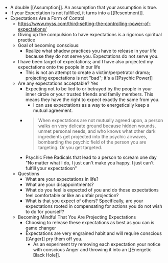 - A double [[Assumption]]. An assumption that your assumption is true.
- If your Expectation is not fulfilled, it turns into a [[Resentment]].
- Expectations Are a Form of Control
	- https://www.myss.com/third-setting-the-controlling-power-of-expectations/
	- Giving up the compulsion to have expectations is a rigorous spiritual practice
	- Goal of becoming conscious:
		- Realize what shadow practices you have to release in your life because they do not serve you. Expectations do not serve you.
	- I have been target of expectations; and I have also projected my expectations onto the people in our life
		- This is not an attempt to create a victim/perpetrator drama; projecting expectations is not "bad"; it's a [[Psychic Power]]
	- Are any expectations acceptable? Yes
		- Expecting not to be lied to or betrayed by the people in your inner circle or your trusted friends and family members. This means they have the right to expect exactly the same from you.
			- I can use expectations as a way to energetically keep a mutual agreement.
		- > When expectations are not mutually agreed upon, a person walks on very delicate ground because hidden wounds, unmet personal needs, and who knows what other dark ingredients get projected into the psychic airwaves, bombarding the psychic field of the person you are targeting. Or you get targeted.
		- Psychic Free Radicals that lead to a person to scream one day "No matter what I do, I just can't make you happy. I just can't fulfill your expectatiosn"
	- Questions
		- What are your expectations in life?
		- What are your disappointments?
		- What do you feel is expected of you and do those expectations feel comfortable or like an unfair projection?
		- What is that you expect of others? Specifically, are your expectations rooted in compensating for actions you do not wish to do for yourself?
	- Becoming Mindful That You Are Projecting Expectations
		- Choosing to release these expectations as best as you can is game changer
		- Expectations are very engrained habit and will require conscious [[Anger]] pry them off you.
			- As an experiment try removing each expectation your notice with conscious Anger and throwing it into an [[Energetic Black Hole]].